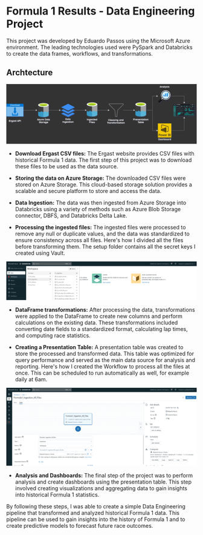 # Formula 1 Results - Data Engineering Project

This project was developed by Eduardo Passos using the Microsoft Azure environment. The leading technologies used were PySpark and Databricks to create the data frames, workflows, and transformations.

## Archtecture
<img src="img/archtecture.png">

* **Download Ergast CSV files:** The Ergast website provides CSV files with historical Formula 1 data. The first step of this project was to download these files to be used as the data source.

* **Storing the data on Azure Storage:** The downloaded CSV files were stored on Azure Storage. This cloud-based storage solution provides a scalable and secure platform to store and access the data.

* **Data Ingestion:** The data was then ingested from Azure Storage into Databricks using a variety of methods such as Azure Blob Storage connector, DBFS, and Databricks Delta Lake.

* **Processing the ingested files:** The ingested files were processed to remove any null or duplicate values, and the data was standardized to ensure consistency across all files.
Here's how I divided all the files before transforming them. The setup folder contains all the secret keys I created using Vault.
<img src="img/notebooks.png">

* **DataFrame transformations:** After processing the data, transformations were applied to the DataFrame to create new columns and perform calculations on the existing data. These transformations included converting date fields to a standardized format, calculating lap times, and computing race statistics.

* **Creating a Presentation Table:** A presentation table was created to store the processed and transformed data. This table was optimized for query performance and served as the main data source for analysis and reporting.
Here's how I created the Workflow to process all the files at once. This can be scheduled to run automatically as well, for example daily at 6am.
<img src="img/workflow.png">

* **Analysis and Dashboards:** The final step of the project was to perform analysis and create dashboards using the presentation table. This step involved creating visualizations and aggregating data to gain insights into historical Formula 1 statistics.


By following these steps, I was able to create a simple Data Engineering pipeline that transformed and analyzed historical Formula 1 data. This pipeline can be used to gain insights into the history of Formula 1 and to create predictive models to forecast future race outcomes.
